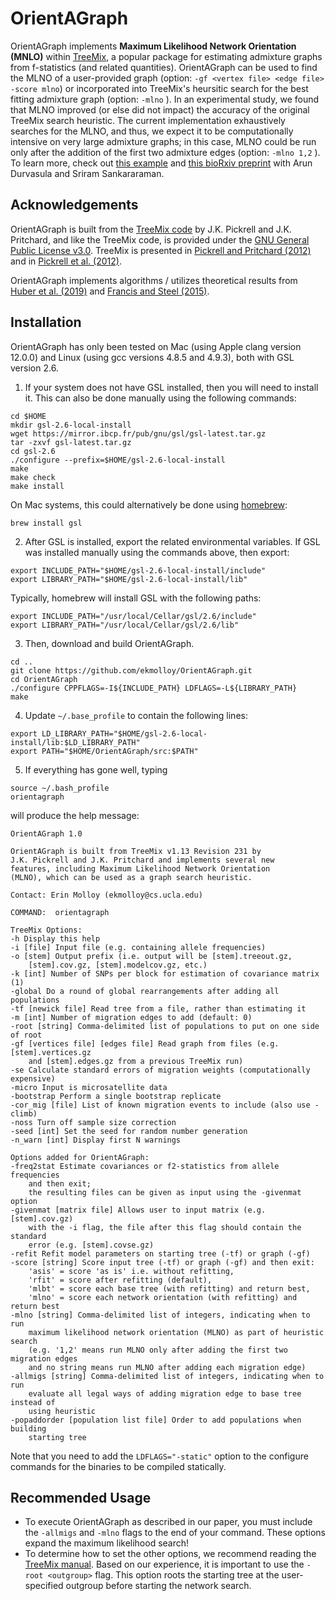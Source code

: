 OrientAGraph
============

OrientAGraph implements **Maximum Likelihood Network Orientation (MNLO)** within [TreeMix](https://doi.org/10.1371/journal.pgen.1002967), a popular package for estimating admixture graphs from f-statistics (and related quantities).
OrientAGraph can be used to find the MLNO of a user-provided graph (option: `-gf <vertex file> <edge file> -score mlno`) or incorporated into TreeMix's heursitic search for the best fitting admixture graph (option:  `-mlno` ).
In an experimental study, we found that MLNO improved (or else did not impact) the accuracy of the original TreeMix search heuristic.
The current implementation exhaustively searches for the MLNO, and thus, we expect it to be computationally intensive on very large admixture graphs; in this case,  MLNO could be run only after the addition of the first two admixture edges (option:  `-mlno 1,2` ).
To learn more, check out [this example](example/README.md) and [this bioRxiv preprint](https://doi.org/10.1101/2021.02.02.429467) with Arun Durvasula and Sriram Sankararaman.


Acknowledgements
----------------
OrientAGraph is built from the [TreeMix code](https://bitbucket.org/nygcresearch/treemix/src/master/) by J.K. Pickrell and J.K. Pritchard, and like the TreeMix code, is provided under the [GNU General Public License v3.0](LICENSE). TreeMix is presented in [Pickrell and Pritchard (2012)](https://doi.org/10.1371/journal.pgen.1002967) and in [Pickrell et al. (2012)](https://doi.org/10.1038/ncomms2140).

OrientAGraph implements algorithms / utilizes theoretical results from [Huber et al. (2019)](https://arxiv.org/abs/1906.07430) and [Francis and Steel (2015)](https://doi.org/10.1093/sysbio/syv037).


Installation
------------
OrientAGraph has only been tested on Mac (using Apple clang version 12.0.0) and Linux (using gcc versions 4.8.5 and 4.9.3), both with GSL version 2.6. 

1. If your system does not have GSL installed, then you will need to install it.
This can also be done manually using the following commands:
```
cd $HOME
mkdir gsl-2.6-local-install
wget https://mirror.ibcp.fr/pub/gnu/gsl/gsl-latest.tar.gz
tar -zxvf gsl-latest.tar.gz
cd gsl-2.6
./configure --prefix=$HOME/gsl-2.6-local-install
make
make check
make install
```
On Mac systems, this could alternatively be done using [homebrew](https://brew.sh): 
```
brew install gsl
```
2. After GSL is installed, export the related environmental variables.
If GSL was installed manually using the commands above, then export:
```
export INCLUDE_PATH="$HOME/gsl-2.6-local-install/include"
export LIBRARY_PATH="$HOME/gsl-2.6-local-install/lib"
```
Typically, homebrew will install GSL with the following paths:
```
export INCLUDE_PATH="/usr/local/Cellar/gsl/2.6/include"
export LIBRARY_PATH="/usr/local/Cellar/gsl/2.6/lib"
```
3. Then, download and build OrientAGraph.
```
cd ..
git clone https://github.com/ekmolloy/OrientAGraph.git
cd OrientAGraph
./configure CPPFLAGS=-I${INCLUDE_PATH} LDFLAGS=-L${LIBRARY_PATH}
make
```
4. Update `~/.base_profile` to contain the following lines:
```
export LD_LIBRARY_PATH="$HOME/gsl-2.6-local-install/lib:$LD_LIBRARY_PATH"
export PATH="$HOME/OrientAGraph/src:$PATH"
```
5. If everything has gone well, typing
```
source ~/.bash_profile
orientagraph
```
will produce the help message:
```
OrientAGraph 1.0

OrientAGraph is built from TreeMix v1.13 Revision 231 by
J.K. Pickrell and J.K. Pritchard and implements several new
features, including Maximum Likelihood Network Orientation
(MLNO), which can be used as a graph search heuristic.

Contact: Erin Molloy (ekmolloy@cs.ucla.edu)

COMMAND:  orientagraph

TreeMix Options:
-h Display this help
-i [file] Input file (e.g. containing allele frequencies)
-o [stem] Output prefix (i.e. output will be [stem].treeout.gz,
    [stem].cov.gz, [stem].modelcov.gz, etc.)
-k [int] Number of SNPs per block for estimation of covariance matrix (1)
-global Do a round of global rearrangements after adding all populations
-tf [newick file] Read tree from a file, rather than estimating it
-m [int] Number of migration edges to add (default: 0)
-root [string] Comma-delimited list of populations to put on one side of root
-gf [vertices file] [edges file] Read graph from files (e.g. [stem].vertices.gz
    and [stem].edges.gz from a previous TreeMix run)
-se Calculate standard errors of migration weights (computationally expensive)
-micro Input is microsatellite data
-bootstrap Perform a single bootstrap replicate
-cor_mig [file] List of known migration events to include (also use -climb)
-noss Turn off sample size correction
-seed [int] Set the seed for random number generation
-n_warn [int] Display first N warnings

Options added for OrientAGraph:
-freq2stat Estimate covariances or f2-statistics from allele frequencies
    and then exit;
    the resulting files can be given as input using the -givenmat option
-givenmat [matrix file] Allows user to input matrix (e.g. [stem].cov.gz)
    with the -i flag, the file after this flag should contain the standard
    error (e.g. [stem].covse.gz)
-refit Refit model parameters on starting tree (-tf) or graph (-gf)
-score [string] Score input tree (-tf) or graph (-gf) and then exit:
    'asis' = score 'as is' i.e. without refitting,
    'rfit' = score after refitting (default),
    'mlbt' = score each base tree (with refitting) and return best,
    'mlno' = score each network orientation (with refitting) and return best
-mlno [string] Comma-delimited list of integers, indicating when to run
    maximum likelihood network orientation (MLNO) as part of heuristic search
    (e.g. '1,2' means run MLNO only after adding the first two migration edges
    and no string means run MLNO after adding each migration edge)
-allmigs [string] Comma-delimited list of integers, indicating when to run
    evaluate all legal ways of adding migration edge to base tree instead of
    using heuristic
-popaddorder [population list file] Order to add populations when building
    starting tree
```
Note that you need to add the `LDFLAGS="-static"` option to the configure commands for the binaries to be compiled statically.

Recommended Usage
------------
+ To execute OrientAGraph as described in our paper, you must include the `-allmigs` and `-mlno` flags to the end of your command. These options expand the maximum likelihood search!
+ To determine how to set the other options, we recommend reading the [TreeMix manual](https://bitbucket.org/nygcresearch/treemix/downloads/). Based on our experience, it is important to use the `-root <outgroup>` flag. This option roots the starting tree at the user-specified outgroup before starting the network search.
